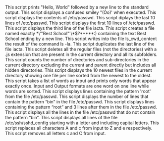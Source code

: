 This script prints "Hello, World" followed by a new line to the standard output.
This script displays a confused smiley "(Ôo)' when executed.
This script displays the contents of /etc/passwd.
This script diplays the last 10 lines of /etc/passwd.
This script displays the first 10 lines of /etc/passwd.
This script displays the third line of the file iacta.
This script creates a file named exactly \*\\'"Best School"\'\\*$\?\*\*\*\*\*:) containing the text Best School ending by a new line.
This script writes into the file ls_cwd_content the result of the command ls -la.
This script duplicates the last line of the file iacta.
This script deletes all the regular files (not the directories) with a .js extension that are present in the current directory and all its subfolders.
This script counts the number of directories and sub-directories in the current directory excluding the current and parent directly but includes all hidden directories.
This script displays the 10 newest files in the current directory showing one file per line sorted from the newest to the oldest.
This script takes a list of words as input and prints only words that appear exactly once. Input and Output formats are one word on one line while words are sorted.
This script displays lines containing the pattern 'root' from the file /etc/passwd.
This script displays the number of lines that contain the pattern “bin” in the file /etc/passwd.
This script displays lines containing the pattern “root” and 3 lines after them in the file /etc/passwd.
This script displays all the lines in the file /etc/passwd that do not contain the pattern “bin”.
This script displays all lines of the file /etc/ssh/sshd_config starting with a letter and including capital letters.
This script replaces all characters A and c from input to Z and e respectively.
This script removes all letters c and C from input.

